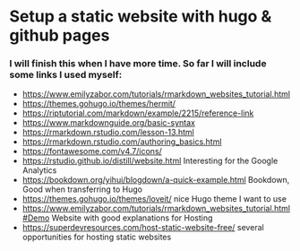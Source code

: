 # Setup a static website with hugo & github pages


### I will finish this when I have more time. So far I will include some links I used myself:

* https://www.emilyzabor.com/tutorials/rmarkdown_websites_tutorial.html
* https://themes.gohugo.io/themes/hermit/
* https://riptutorial.com/markdown/example/2215/reference-link
* https://www.markdownguide.org/basic-syntax
* https://rmarkdown.rstudio.com/lesson-13.html
* https://rmarkdown.rstudio.com/authoring_basics.html
* https://fontawesome.com/v4.7/icons/
* https://rstudio.github.io/distill/website.html Interesting for the Google Analytics
* https://bookdown.org/yihui/blogdown/a-quick-example.html Bookdown, Good when transferring to Hugo
* https://themes.gohugo.io/themes/loveit/ nice Hugo theme I want to use
* https://www.emilyzabor.com/tutorials/rmarkdown_websites_tutorial.html#Demo Website with good explanations for Hosting
* https://superdevresources.com/host-static-website-free/ several opportunities for hosting static websites
